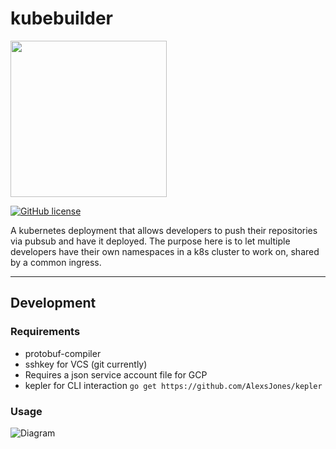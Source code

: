 # kubebuilder
<img src=https://i.imgur.com/xxDRsik.jpg width="250" />

[![GitHub license](https://img.shields.io/github/license/AlexsJones/kubebuilder.svg)](https://github.com/AlexsJones/kubebuilder/blob/master/LICENSE)

A kubernetes deployment that allows developers to push their repositories via pubsub and have it deployed.
The purpose here is to let multiple developers have their own namespaces in a k8s cluster to work on, shared by a common ingress.

---

## Development

### Requirements

- protobuf-compiler
- sshkey for VCS (git currently)
- Requires a json service account file for GCP 
- kepler for CLI interaction `go get https://github.com/AlexsJones/kepler`


### Usage

![Diagram](https://i.imgur.com/Ukf7vF2.jpg)
